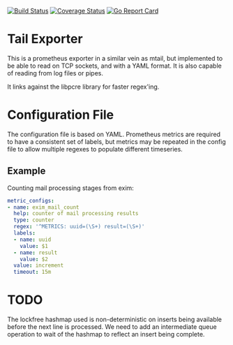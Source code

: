 [![Build Status](https://travis-ci.org/wrouesnel/tail_exporter.svg)](https://travis-ci.org/wrouesnel/tail_exporter)
[![Coverage Status](https://coveralls.io/repos/github/wrouesnel/tail_exporter/badge.svg?branch=master)](https://coveralls.io/github/wrouesnel/tail_exporter?branch=master)
[![Go Report Card](https://goreportcard.com/badge/github.com/wrouesnel/tail_exporter)](https://goreportcard.com/report/github.com/wrouesnel/tail_exporter)

# Tail Exporter

This is a prometheus exporter in a similar vein as mtail, but implemented to
be able to read on TCP sockets, and with a YAML format. It is also capable of
reading from log files or pipes.

It links against the libpcre library for faster regex'ing.

# Configuration File

The configuration file is based on YAML. Prometheus metrics are required to
have a consistent set of labels, but metrics may be repeated in the config file
to allow multiple regexes to populate different timeseries.

## Example
Counting mail processing stages from exim:
```yaml
metric_configs:
- name: exim_mail_count
  help: counter of mail processing results
  type: counter
  regex: '^METRICS: uuid=(\S+) result=(\S+)'
  labels:
  - name: uuid
    value: $1
  - name: result
    value: $2
  value: increment
  timeout: 15m
```

# TODO
The lockfree hashmap used is non-deterministic on inserts being
available before the next line is processed. We need to add an
intermediate queue operation to wait of the hashmap to reflect an
insert being complete.